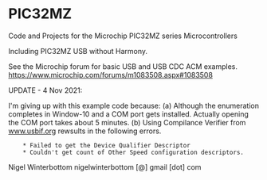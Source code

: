 # PIC32MZ

Code and Projects for the Microchip PIC32MZ series Microcontrollers

Including PIC32MZ USB without Harmony.

See the Microchip forum for basic USB and USB CDC ACM examples.
<https://www.microchip.com/forums/m1083508.aspx#1083508>

UPDATE - 4 Nov 2021:

I'm giving up with this example code because:
    (a) Although the enumeration completes in Window-10 and a COM port gets installed. Actually opening the COM port takes about 5 minutes.
    (b) Using Compilance Verifier from www.usbif.org rewsults in the following errors.

        * Failed to get the Device Qualifier Descriptor
        * Couldn't get count of Other Speed configuration descriptors.


Nigel Winterbottom
nigelwinterbottom [@] gmail [dot] com
